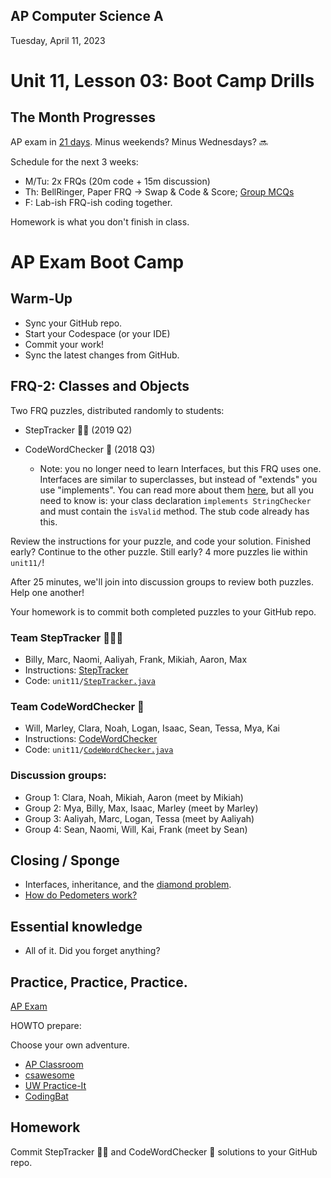 ## AP Computer Science A

Tuesday, April 11, 2023

# Unit 11, Lesson 03: Boot Camp Drills

## The Month Progresses

AP exam in [21 days](https://days.to/until/3-may). Minus weekends? Minus Wednesdays? 🔜

Schedule for the next 3 weeks:

- M/Tu: 2x FRQs (20m code + 15m discussion)
- Th: BellRinger, Paper FRQ -> Swap & Code & Score; [Group MCQs](https://www.juicemind.com/)
- F: Lab-ish FRQ-ish coding together.

Homework is what you don't finish in class.

# AP Exam Boot Camp

## Warm-Up

- Sync your GitHub repo.
- Start your Codespace (or your IDE)
- Commit your work!
- Sync the latest changes from GitHub.

## FRQ-2: Classes and Objects

Two FRQ puzzles, distributed randomly to students:

- StepTracker 🚶‍♀️ (2019 Q2)
- CodeWordChecker 📇 (2018 Q3)

  - Note: you no longer need to learn Interfaces, but this FRQ uses one. Interfaces are similar to superclasses, but instead of "extends" you use "implements". You can read more about them [here](https://docs.oracle.com/javase/tutorial/java/IandI/createinterface.html), but all you need to know is: your class declaration `implements StringChecker` and must contain the `isValid` method. The stub code already has this.

Review the instructions for your puzzle, and code your solution. Finished early? Continue to the other puzzle. Still early? 4 more puzzles lie within `unit11/`!

After 25 minutes, we'll join into discussion groups to review both puzzles. Help one another!

Your homework is to commit both completed puzzles to your GitHub repo.

### Team StepTracker 🚶‍♀️🚶

- Billy, Marc, Naomi, Aaliyah, Frank, Mikiah, Aaron, Max
- Instructions: [StepTracker](https://apcentral.collegeboard.org/media/pdf/ap19-frq-computer-science-a.pdf#page=7)
- Code: `unit11/`[`StepTracker.java`](StepTracker.java)

### Team CodeWordChecker 📇

- Will, Marley, Clara, Noah, Logan, Isaac, Sean, Tessa, Mya, Kai
- Instructions: [CodeWordChecker](https://secure-media.collegeboard.org/ap/pdf/ap18-frq-computer-science-a.pdf#page=12)
- Code: `unit11/`[`CodeWordChecker.java`](CodeWordChecker.java)

### Discussion groups:

- Group 1: Clara, Noah, Mikiah, Aaron (meet by Mikiah)
- Group 2: Mya, Billy, Max, Isaac, Marley (meet by Marley)
- Group 3: Aaliyah, Marc, Logan, Tessa (meet by Aaliyah)
- Group 4: Sean, Naomi, Will, Kai, Frank (meet by Sean)

## Closing / Sponge

- Interfaces, inheritance, and the [diamond problem](https://en.wikipedia.org/wiki/Multiple_inheritance#The_diamond_problem).
- [How do Pedometers work?](https://www.explainthatstuff.com/how-pedometers-work.html)

## Essential knowledge

- All of it. Did you forget anything?

## Practice, Practice, Practice.

[AP Exam](../exam/README.md)

HOWTO prepare:

Choose your own adventure.

- [AP Classroom](https://apclassroom.collegeboard.org/)
- [csawesome](https://runestone.academy/ns/books/published/csawesome/index.html)
- [UW Practice-It](https://practiceit.cs.washington.edu/problem/list)
- [CodingBat](https://codingbat.com/java)

## Homework

Commit StepTracker 🚶‍♀️ and CodeWordChecker 📇 solutions to your GitHub repo.
